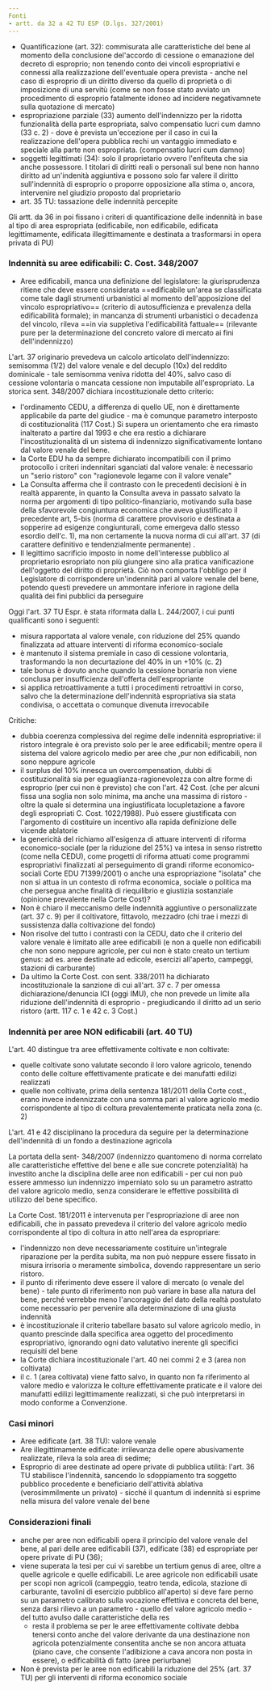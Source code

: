 ```yaml
---
Fonti
- artt. da 32 a 42 TU ESP (D.lgs. 327/2001)
---
```

- Quantificazione (art. 32): commisurata alle caratteristiche del bene al momento della conclusione del'accordo di cessione o emanazione del decreto di esproprio;  non tenendo conto dei vincoli espropriativi e connessi alla realizzazione dell'eventuale opera prevista - anche nel caso di esproprio di un diritto diverso da quello di proprietà o di imposizione di una servitù (come se non fosse stato avviato un procedimento di esproprio fatalmente idoneo ad incidere negativamnete sulla quotazione di mercato)
- espropriazione parziale (33) aumento dell'indennizzo per la ridotta funzionalità della parte espropriata, salvo compensatio lucri cum damno (33 c. 2) - dove è prevista un'eccezione per il caso in cui la realizzazione dell'opera pubblica rechi un vantaggio immediato e speciale alla parte non espropriata. (compensatio lucri cum damno)
- soggetti legittimati (34): solo il proprietario ovvero l'enfiteuta che sia anche possessore. I titolari di diritti reali o personali sul bene non hanno diritto ad un'indenità aggiuntiva e possono solo far valere il diritto sull'indennità di esproprio o proporre opposizione alla stima o, ancora, intervenire nel giudizio proposto dal proprietario
- art. 35 TU: tassazione delle indennità percepite

Gli artt. da 36 in poi fissano i criteri di quantificazione delle indennità in base al tipo di area espropriata (edificabile, non edificabile, edificata legittimamente, edificata illegittimamente e destinata a trasformarsi in opera privata di PU)

### Indennità su aree edificabili: C. Cost. 348/2007
- Aree edificabili, manca una definizione del legislatore: la giurisprudenza ritiene che deve essere considerata ==edificabile un'area se classificata come tale dagli strumenti urbanistici al momento dell'apposizione del vincolo espropriativo== (criterio di autosufficienza e prevalenza della edificabilità formale); in mancanza di strumenti urbanistici o decadenza del vincolo, rileva ==in via suppletiva l'edificabilità fattuale== (rilevante pure per la determinazione del concreto valore di mercato ai fini dell'indennizzo)

L'art. 37 originario prevedeva un calcolo articolato dell'indennizzo: semisomma (1/2) del valore venale e del decuplo (10x) del reddito dominicale - tale semisomma  veniva ridotta del 40%, salvo caso di cessione volontaria o mancata cessione non imputabile all'espropriato.
La storica sent. 348/2007 dichiara incostituzionale detto criterio:
- l'ordinamento CEDU, a differenza di quello UE, non è direttamente applicabile da parte del giudice - ma è comunque parametro interposto di costituzionalità (117 Cost.) Si supera un orientamento che era rimasto inalterato a partire dal 1993 e che era restìo a dichiarare l'incostituzionalità di un sistema di indennizzo significativamente lontano dal valore venale del bene.
- la Corte EDU ha da sempre dichiarato incompatibili con il primo protocollo i criteri indennitari sganciati dal valore venale: è necessario un "serio ristoro" con "ragionevole legame con il valore venale"
- La Consulta afferma che il contrasto con le precedenti decisioni è in realtà apparente, in quanto la Consulta aveva in passato salvato la norma per argomenti di tipo politico-finanziario, motivando sulla base della sfavorevole congiuntura economica che aveva giustificato il precedente art, 5-bis (norma di carattere provvisorio e destinata a sopperire ad esigenze congiunturali, come emergeva dallo stesso esordio dell'c. 1), ma non certamente la nuova norma di cui all'art. 37 (di carattere definitivo e tendenzialmente permanente) .
- Il legittimo sacrificio imposto in nome dell'interesse pubblico al proprietario esropriato non più giungere sino alla pratica vanificazione dell'oggetto del diritto di proprietà. Ciò non comporta l'obbligo per il Legislatore di corrispondere un'indennità pari al valore venale del bene, potendo questi prevedere un ammontare inferiore in ragione della qualità dei fini pubblici da perseguire

Oggi l'art. 37 TU Espr. è stata riformata dalla L. 244/2007, i cui punti qualificanti sono i seguenti:
- misura rapportata al valore venale, con riduzione del 25% quando finalizzata ad attuare interventi di riforma economico-sociale
- è mantenuto il sistema premiale in caso di cessione volontaria, trasformando la non decurtazione del 40% in un +10% (c. 2)
- tale bonus è dovuto anche quando la cessione bonaria non viene conclusa per insufficienza dell'offerta dell'espropriante
- si applica retroattivamente a tutti i procedimenti retroattivi in corso, salvo che la determinazione dell'indennità espropriativa sia stata condivisa, o accettata o comunque divenuta irrevocabile

Critiche:
- dubbia coerenza complessiva del regime delle indennità espropriative: il ristoro integrale è ora previsto solo per le aree edificabili; mentre opera il sistema del valore agricolo medio per aree che ,pur non edificabili, non sono neppure agricole
- il surplus del 10% innesca un overcompensation, dubbi di costituzionalità sia per eguaglianza-ragionevolezza con altre forme di esproprio (per cui non è previsto) che con l'art. 42 Cost. (che per alcuni fissa una soglia non solo minima, ma anche una massima di ristoro - oltre la quale si determina una ingiustificata locupletazione a favore degli espropriati C. Cost. 1022/1988). Può essere giustificata con l'argomento di costituire un incentivo alla rapida definizione delle vicende ablatorie
- la genericità del richiamo all'esigenza di attuare interventi di riforma economico-sociale (per la riduzione del 25%) va intesa in senso ristretto (come nella CEDU), come progetti di riforma attuati come programmi espropriativi finalizzati al perseguimento di grandi riforme economico-sociali Corte EDU 71399/2001) o anche una espropriazione "isolata" che non si attua in un contesto di rofrma economica, sociale o politica ma che persegua anche finalità di riequilibrio e giustizia sostanziale (opinione prevalente nella Corte Cost)?
- Non è chiaro il meccanismo delle indennità aggiuntive o personalizzate (art. 37 c. 9) per il coltivatore, fittavolo, mezzadro (chi trae i mezzi di sussistenza dalla coltivazione del fondo)
- Non risolve del tutto i contrasti con la CEDU, dato che il criterio del valore venale è limitato alle aree edificabili (e non a quelle non edificabili che non sono neppure agricole, per cui non è stato creato un tertium genus: ad es. aree destinate ad edicole, esercizi all'aperto, campeggi, stazioni di carburante)
- Da ultimo la Corte Cost. con sent. 338/2011 ha dichiarato incostituzionale la sanzione di cui all'art. 37 c. 7 per omessa dichiarazione/denuncia ICI (oggi IMU), che non prevede un limite alla riduzione dell'indennità di esproprio - pregiudicando il diritto ad un serio ristoro (artt. 117 c. 1 e 42 c. 3 Cost.)

### Indennità per aree NON edificabili (art. 40 TU)
L'art. 40 distingue tra aree effettivamente coltivate e non coltivate:
- quelle coltivate sono valutate secondo il loro valore agricolo, tenendo conto delle colture effettivamente praticate e dei manufatti edilizi realizzati
- quelle non coltivate, prima della sentenza 181/2011 della Corte cost., erano invece indennizzate con una somma pari al valore agricolo medio corrispondente al tipo di coltura prevalentemente praticata nella zona (c. 2)

L'art. 41 e 42 disciplinano la procedura da seguire per la determinazione dell'indennità di un fondo a destinazione agricola

La portata della sent- 348/2007 (indennizzo quantomeno di norma correlato alle caratteristiche effettive del bene e alle sue concrete potenzialità) ha investito anche la disciplina delle aree non edificabili - per cui non può essere ammesso iun indennizzo imperniato solo su un parametro astratto del valore agricolo medio, senza considerare le effettive possibilità di utilizzo del bene specifico.

La Corte Cost. 181/2011 è intervenuta per l'espropriazione di aree non edificabili, che in passato prevedeva il criterio del valore agricolo medio corrispondente al tipo di coltura in atto nell'area da espropriare:
- l'indennizzo non deve necessariamente costituire un'integrale riparazione per la perdita subita, ma non può neppure essere fissato in misura irrisoria o meramente simbolica, dovendo rappresentare un serio ristoro.
- il punto di riferimento deve essere il valore di mercato (o venale del bene) - tale punto di riferimento non può variare in base alla natura del bene, perché verrebbe meno l'ancoraggio del dato della realtà postulato come necessario per pervenire alla determinazione di una giusta indennità
- è incostituzionale il criterio tabellare basato sul valore agricolo medio, in quanto prescinde dalla specifica area oggetto del procedimento espropriativo, ignorando ogni dato valutativo inerente gli specifici requisiti del bene
- la Corte dichiara incostituzionale l'art. 40 nei commi 2 e 3 (area non coltivata)
- il c. 1 (area coltivata) viene fatto salvo, in quanto non fa riferimento al valore medio e valorizza le colture effettivamente praticate e il valore dei manufatti edilizi legittimamente realizzati, sì che può interpretarsi in modo conforme a Convenzione.

### Casi minori
- Aree edificate (art. 38 TU): valore venale
- Are illegittimamente edificate: irrilevanza delle opere abusivamente realizzate, rileva la sola area di sedime;
- Esproprio di aree destinate ad opere private di pubblica utilità: l'art. 36 TU stabilisce l'indennità, sancendo lo sdoppiamento tra soggetto pubblico procedente e beneficiario dell'attività ablativa (verosimmilmente un privato) - sicché il quantum di indennità si esprime nella misura del valore venale del bene

### Considerazioni finali
- anche per aree non edificabili opera il principio del valore venale del bene, al pari delle aree edificabili (37), edificate (38) ed espropriate per opere private di PU (36);
- viene superata la tesi per cui vi sarebbe un tertium genus di aree, oltre a quelle agricole e quelle edificabili. Le aree agricole non edificabili usate per scopi non agricoli (campeggio, teatro tenda, edicola, stazione di carburante, tavolini di esercizio pubblico all'aperto) si deve fare perno su un parametro calibrato sulla vocazione effettiva e concreta del bene, senza darsi rilievo a un parametro - quello del valore agricolo medio - del tutto avulso dalle caratteristiche della res
	- resta il problema se per le aree effettivamente coltivate debba tenersi conto anche del valore derivante da una destinazione non agricola potenzialmente consentita anche se non ancora attuata (piano cave, che consente l'adibizione a cava ancora non posta in essere), o edificabilità di fatto (aree periurbane)
- Non è prevista per le aree non edificabili la riduzione del 25% (art. 37 TU) per gli interventi di riforma economico sociale